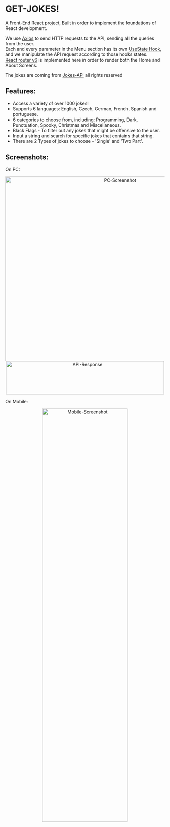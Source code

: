 # GET-JOKES!
A Front-End React project, Built in order to implement the foundations of React development.

We use <a href="https://www.npmjs.com/package/axios">Axios</a> to send HTTP requests to the API, sending all the queries from the user.  
Each and every parameter in the Menu section has its own <a href="https://reactjs.org/docs/hooks-state.html">UseState Hook</a>, and we manipulate the API request according to those hooks states.  
<a href="https://reactrouter.com/">React router v6</a> is implemented here in order to render both the Home and About Screens.  

The jokes are coming from <a href="https://sv443.net/jokeapi/v2/">Jokes-API</a>
all rights reserved  

## Features:  
* Access a variety of over 1000 jokes!
* Supports 6 languages: English, Czech, German, French, Spanish and portuguese.
* 6 categories to choose from, including: Programming, Dark, Punctuation, Spooky, Christmas and Miscellaneous.
* Black Flags - To filter out any jokes that might be offensive to the user.
* Input a string and search for specific jokes that contains that string.
* There are 2 Types of jokes to choose - 'Single' and 'Two Part'.

## Screenshots:
On PC:  
<p align="center">
<img src="https://user-images.githubusercontent.com/97472180/173231309-b3ea86f1-6a81-4251-a3dc-a05509873ef5.png" height="580" width="710" alt="PC-Screenshot"/>
<img src="https://user-images.githubusercontent.com/97472180/173231306-8842c5fd-3afd-4435-956a-de829e5e65cb.PNG" align="center" height="105" width="500" alt="API-Response"/>  
</p>

On Mobile:  
<p align="center">
<img src="https://user-images.githubusercontent.com/97472180/173231308-78f07213-af73-47a2-b211-ee3d4ec6d8f2.jpg" height="1300" width="270" alt="Mobile-Screenshot"/>  
</p>
